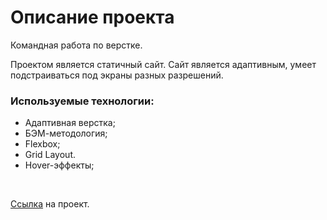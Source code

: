 # Описание проекта
Командная работа по верстке.

Проектом является статичный сайт. Сайт является адаптивным, умеет подстраиваться под экраны разных разрешений.

### **Используемые технологии:**
* Адаптивная верстка;
* БЭМ-методология;
* Flexbox;
* Grid Layout.
* Hover-эффекты;

<br>

[Ссылка](https://) на проект.
